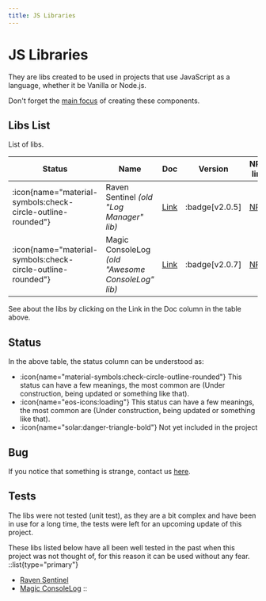 ```yaml
---
title: JS Libraries
---
```


# JS Libraries

They are libs created to be used in projects that use JavaScript as a language, whether it be Vanilla or Node.js.

Don't forget the [main focus](/nimbus#main-focus) of creating these components.

## Libs List

List of libs.

| Status | Name | Doc | Version | NPM link | Downloads |
|---|---|---|---|---|---|
| <span class="icon-lib-status icon-check"> :icon{name="material-symbols:check-circle-outline-rounded"}</span> | Raven Sentinel _(old "Log Manager" lib)_ | [Link](js-libraries/raven-sentinel) | :badge[v2.0.5] | <a href="https://www.npmjs.com/package/@vlalg-nimbus/raven-sentinel" target="_blank">NPM</a> | <span class="npm-badge">![npm](https://img.shields.io/npm/dt/@vlalg-nimbus/raven-sentinel?style=plastic)</span> |
| <span class="icon-lib-status icon-check"> :icon{name="material-symbols:check-circle-outline-rounded"}</span> | Magic ConsoleLog _(old "Awesome ConsoleLog" lib)_ | [Link](js-libraries/magic-consolelog) | :badge[v2.0.7] | <a href="https://www.npmjs.com/package/@vlalg-nimbus/magic-consolelog" target="_blank">NPM</a> | <span class="npm-badge">![npm](https://img.shields.io/npm/dt/@vlalg-nimbus/magic-consolelog?style=plastic)</span> |

See about the libs by clicking on the Link in the Doc column in the table above.

## Status

In the above table, the status column can be understood as:

- <span class="icon-lib-status icon-check"> :icon{name="material-symbols:check-circle-outline-rounded"}</span> This status can have a few meanings, the most common are (Under construction, being updated or something like that).
- <span class="icon-lib-status icon-construction"> :icon{name="eos-icons:loading"}</span> This status can have a few meanings, the most common are (Under construction, being updated or something like that).
- <span class="icon-lib-status icon-coming"> :icon{name="solar:danger-triangle-bold"}</span> Not yet included in the project

## Bug

If you notice that something is strange, contact us [here](https://github.com/VemLavarALoucaGamers/vlalg-nimbus/discussions).

## Tests

The libs were not tested (unit test), as they are a bit complex and have been in use for a long time, the tests were left for an upcoming update of this project.

These libs listed below have all been well tested in the past when this project was not thought of, for this reason it can be used without any fear.
::list{type="primary"}
- <a href="https://www.npmjs.com/package/@vlalg-nimbus/raven-sentinel" target="_blank">Raven Sentinel</a>
- <a href="https://www.npmjs.com/package/@vlalg-nimbus/magic-consolelog" target="_blank">Magic ConsoleLog</a>
::
